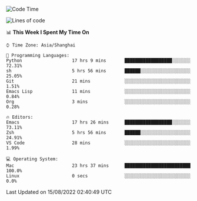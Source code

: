 <!--START_SECTION:waka-->
![Code Time](http://img.shields.io/badge/Code%20Time-778%20hrs%2036%20mins-blue)

![Lines of code](https://img.shields.io/badge/From%20Hello%20World%20I%27ve%20Written-22%20Thousand%20lines%20of%20code-blue)

📊 **This Week I Spent My Time On** 

```text
⌚︎ Time Zone: Asia/Shanghai

💬 Programming Languages: 
Python                   17 hrs 9 mins       ██████████████████░░░░░░░   72.31% 
sh                       5 hrs 56 mins       ██████░░░░░░░░░░░░░░░░░░░   25.05% 
Git                      21 mins             ░░░░░░░░░░░░░░░░░░░░░░░░░   1.51% 
Emacs Lisp               11 mins             ░░░░░░░░░░░░░░░░░░░░░░░░░   0.84% 
Org                      3 mins              ░░░░░░░░░░░░░░░░░░░░░░░░░   0.28%

🔥 Editors: 
Emacs                    17 hrs 26 mins      ██████████████████░░░░░░░   73.11% 
Zsh                      5 hrs 56 mins       ██████░░░░░░░░░░░░░░░░░░░   24.91% 
VS Code                  28 mins             ░░░░░░░░░░░░░░░░░░░░░░░░░   1.99%

💻 Operating System: 
Mac                      23 hrs 37 mins      █████████████████████████   100.0% 
Linux                    0 secs              ░░░░░░░░░░░░░░░░░░░░░░░░░   0.0%

```


 Last Updated on 15/08/2022 02:40:49 UTC
<!--END_SECTION:waka-->
